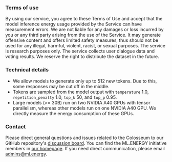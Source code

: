 ### Terms of use

By using our service, you agree to these Terms of Use and accept that the model inference energy usage provided by the Service can have measurement errors. We are not liable for any damages or loss incurred by you or any third party arising from the use of the Service. It may generate offensive content and offers limited safety measures, thus should not be used for any illegal, harmful, violent, racist, or sexual purposes. The service is research purposes only. The service collects user dialogue data and voting results. We reserve the right to distribute the dataset in the future.

### Technical details

- We allow models to generate only up to 512 new tokens. Due to this, some responses may be cut off in the middle.
- Tokens are sampled from the model output with `temperature` 1.0, `repetition_penalty` 1.0, `top_k` 50, and `top_p` 0.95.
- Large models (>= 30B) run on two NVIDIA A40 GPUs with tensor parallelism, whereas other models run on one NVIDIA A40 GPU. We directly measure the energy consumption of these GPUs.

### Contact

Please direct general questions and issues related to the Colosseum to our GitHub repository's [discussion board](https://github.com/ml-energy/leaderboard/discussions).
You can find the ML.ENERGY initiative members in [our homepage](https://ml.energy#members).
If you need direct communication, please email admins@ml.energy.
